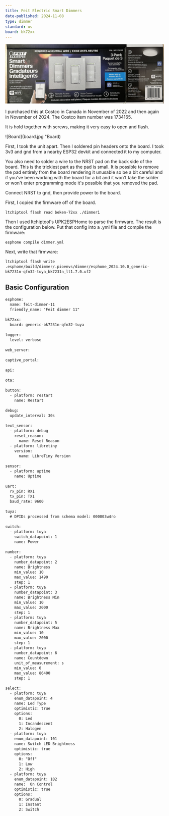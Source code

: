 ```yaml
---
title: Feit Electric Smart Dimmers
date-published: 2024-11-08
type: dimmer
standard: us
board: bk72xx
---
```

![Product Image](Feit-DIMSMART-3-CAN.jpg "Box Image")

I purchased this at Costco in Canada in November of 2022 and then again in November of 2024. The Costco item number was 1734165.

It is hold together with screws, making it very easy to open and flash.

![Board](board.jpg "Board)

First, I took the unit apart. Then I soldered pin headers onto the board. I took 3v3 and gnd from a 
nearby ESP32 devkit and connected it to my computer.

You also need to solder a wire to the NRST pad on the back side of the board.
This is the trickiest part as the pad is small. It is possible to remove the
pad entirely from the board rendering it unusable so be a bit careful and if
you've been working with the board for a bit and it won't take the solder or
won't enter programming mode it's possible that you removed the pad.

Connect NRST to gnd, then provide power to the board.

First, I copied the firmware off of the board.
```
ltchiptool flash read beken-72xx ./dimmer1
```
Then I used ltchiptool's UPK2ESPHome to parse the firmware. The result is the configuration below. Put 
that config into a .yml file and compile the firmware:
```
esphome compile dimmer.yml
```

Next, write that firmware:

```
ltchiptool flash write .esphome/build/dimmer/.pioenvs/dimmer/esphome_2024.10.0_generic-bk7231n-qfn32-tuya_bk7231n_lt1.7.0.uf2
```

## Basic Configuration

```
esphome:
  name: feit-dimmer-11
  friendly_name: "Feit dimmer 11"

bk72xx:
  board: generic-bk7231n-qfn32-tuya

logger:
  level: verbose

web_server:

captive_portal:

api:

ota:

button:
  - platform: restart
    name: Restart

debug:
  update_interval: 30s

text_sensor:
  - platform: debug
    reset_reason:
      name: Reset Reason
  - platform: libretiny
    version:
      name: LibreTiny Version

sensor:
  - platform: uptime
    name: Uptime

uart:
  rx_pin: RX1
  tx_pin: TX1
  baud_rate: 9600

tuya:
  # DPIDs processed from schema model: 000003w4ro

switch:
  - platform: tuya
    switch_datapoint: 1
    name: Power

number:
  - platform: tuya
    number_datapoint: 2
    name: Brightness
    min_value: 10
    max_value: 1490
    step: 1
  - platform: tuya
    number_datapoint: 3
    name: Brightness Min
    min_value: 10
    max_value: 2000
    step: 1
  - platform: tuya
    number_datapoint: 5
    name: Brightness Max
    min_value: 10
    max_value: 2000
    step: 1
  - platform: tuya
    number_datapoint: 6
    name: Countdown
    unit_of_measurement: s
    min_value: 0
    max_value: 86400
    step: 1

select:
  - platform: tuya
    enum_datapoint: 4
    name: Led Type
    optimistic: true
    options:
      0: Led
      1: Incandescent
      2: Halogen
  - platform: tuya
    enum_datapoint: 101
    name: Switch LED Brightness
    optimistic: true
    options:
      0: "Off"
      1: Low
      2: High
  - platform: tuya
    enum_datapoint: 102
    name:  On Control
    optimistic: true
    options:
      0: Gradual
      1: Instant
      2: Switch
```

